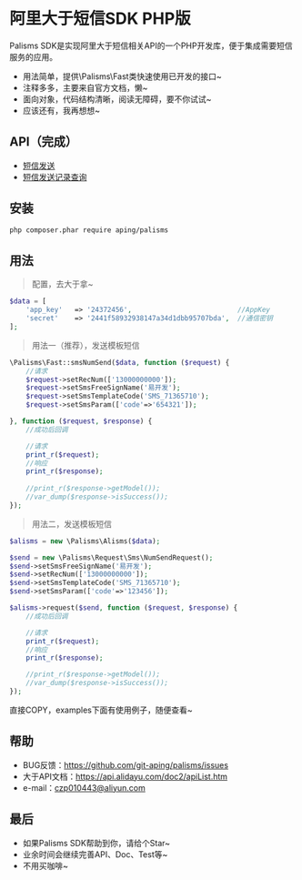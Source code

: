 阿里大于短信SDK PHP版
=======================

Palisms SDK是实现阿里大于短信相关API的一个PHP开发库，便于集成需要短信服务的应用。

- 用法简单，提供\Palisms\Fast类快速使用已开发的接口~
- 注释多多，主要来自官方文档，懒~
- 面向对象，代码结构清晰，阅读无障碍，要不你试试~
- 应该还有，我再想想~

## API（完成）

- [短信发送](examples/sms_num_send.php)
- [短信发送记录查询](examples/sms_num_query.php)

## 安装

```bash
php composer.phar require aping/palisms
```

## 用法

> 配置，去大于拿~

```php
$data = [
    'app_key'   => '24372456',                          //AppKey
    'secret'    => '2441f58932938147a34d1dbb95707bda',  //通信密钥
];
```

> 用法一（推荐），发送模板短信

```php
\Palisms\Fast::smsNumSend($data, function ($request) {
    //请求
    $request->setRecNum(['13000000000']);
    $request->setSmsFreeSignName('易开发');
    $request->setSmsTemplateCode('SMS_71365710');
    $request->setSmsParam(['code'=>'654321']);

}, function ($request, $response) {
    //成功后回调

    //请求
    print_r($request);
    //响应
    print_r($response);
    
    //print_r($response->getModel());
    //var_dump($response->isSuccess());
});
```

> 用法二，发送模板短信
```php
$alisms = new \Palisms\Alisms($data);

$send = new \Palisms\Request\Sms\NumSendRequest();
$send->setSmsFreeSignName('易开发');
$send->setRecNum(['13000000000']);
$send->setSmsTemplateCode('SMS_71365710');
$send->setSmsParam(['code'=>'123456']);

$alisms->request($send, function ($request, $response) {
    //成功后回调

    //请求
    print_r($request);
    //响应
    print_r($response);

    //print_r($response->getModel());
    //var_dump($response->isSuccess());
});
```

直接COPY，examples下面有使用例子，随便查看~

## 帮助

- BUG反馈：https://github.com/git-aping/palisms/issues
- 大于API文档：https://api.alidayu.com/doc2/apiList.htm
- e-mail：czp010443@aliyun.com

## 最后

- 如果Palisms SDK帮助到你，请给个Star~
- 业余时间会继续完善API、Doc、Test等~
- 不用买咖啡~